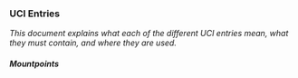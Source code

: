 ### UCI Entries
*This document explains what each of the different UCI entries mean, what they must contain, and where they are used.*

##### Mountpoints
